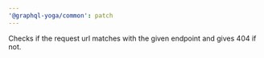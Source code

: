 ```yaml
---
'@graphql-yoga/common': patch
---
```


Checks if the request url matches with the given endpoint and gives 404 if not.
